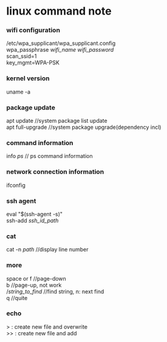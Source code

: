 linux command note
==================
### wifi configuration

/etc/wpa_supplicant/wpa_supplicant.config   
wpa_passphrase _wifi_name_ _wifi_password_   
scan_ssid=1   
key_mgmt=WPA-PSK   

### kernel version
uname -a

### package update
apt update //system package list update   
apt full-upgrade //system package upgrade(dependency incl)   

### command information
info _ps_ // ps command information

### network connection information
ifconfig

### ssh agent
eval "$(ssh-agent -s)"   
ssh-add _ssh_id_path_   

### cat
cat -n _path_ //display line number

### more
space or f //page-down   
b //page-up, not work   
/_string_to_find_ //find string, n: next find   
q //quite   

### echo
\> : create new file and overwrite   
\>> : create new file and add
